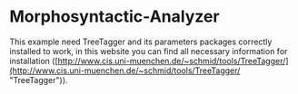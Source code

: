 # Morphosyntactic-Analyzer 
This example need TreeTagger and its parameters packages correctly installed to work, in this website you can find all necessary information for installation ([http://www.cis.uni-muenchen.de/~schmid/tools/TreeTagger/](http://www.cis.uni-muenchen.de/~schmid/tools/TreeTagger/ "TreeTagger")).
